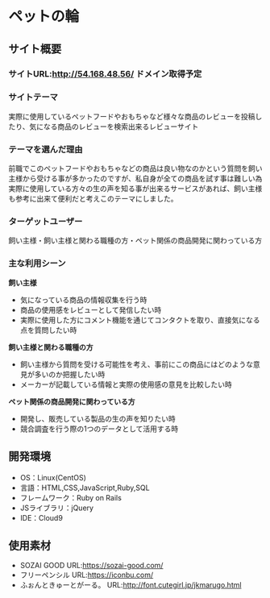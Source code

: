 # ペットの輪

## サイト概要
### サイトURL:http://54.168.48.56/ ドメイン取得予定

### サイトテーマ
実際に使用しているペットフードやおもちゃなど様々な商品のレビューを投稿したり、気になる商品のレビューを検索出来るレビューサイト

### テーマを選んだ理由
前職でこのペットフードやおもちゃなどの商品は良い物なのかという質問を飼い主様から受ける事が多かったのですが、私自身が全ての商品を試す事は難しい為実際に使用している方々の生の声を知る事が出来るサービスがあれば、飼い主様も参考に出来て便利だと考えこのテーマにしました。

### ターゲットユーザー
飼い主様・飼い主様と関わる職種の方・ペット関係の商品開発に関わっている方

### 主な利用シーン
**飼い主様**
- 気になっている商品の情報収集を行う時
- 商品の使用感をレビューとして発信したい時
- 実際に使用した方にコメント機能を通じてコンタクトを取り、直接気になる点を質問したい時

**飼い主様と関わる職種の方**
- 飼い主様から質問を受ける可能性を考え、事前にこの商品にはどのような意見が多いのか把握したい時
- メーカーが記載している情報と実際の使用感の意見を比較したい時

**ペット関係の商品開発に関わっている方**
- 開発し、販売している製品の生の声を知りたい時
- 競合調査を行う際の1つのデータとして活用する時

## 開発環境
- OS：Linux(CentOS)
- 言語：HTML,CSS,JavaScript,Ruby,SQL
- フレームワーク：Ruby on Rails
- JSライブラリ：jQuery
- IDE：Cloud9

## 使用素材
- SOZAI GOOD URL:https://sozai-good.com/
- フリーペンシル URL:https://iconbu.com/
- ふぉんときゅーとがーる。 URL:http://font.cutegirl.jp/jkmarugo.html